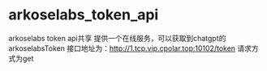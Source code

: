 # arkoselabs_token_api
arkoselabs token api共享
提供一个在线服务，可以获取到chatgpt的arkoselabsToken
接口地址为：http://1.tcp.vip.cpolar.top:10102/token
请求方式为get
